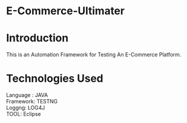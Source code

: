 # E-Commerce-Ultimater

# Introduction 
This is an Automation Framework for Testing An E-Commerce Platform.

# Technologies Used
Language : JAVA <br>
Framework: TESTNG <br>
Loggng: LOG4J <br>
TOOL: Eclipse


